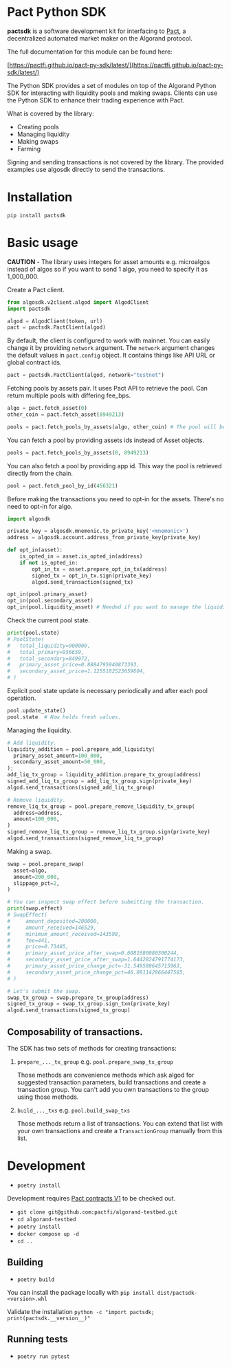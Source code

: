# Pact Python SDK

**pactsdk** is a software development kit for interfacing to [Pact](https://pact.fi), a decentralized automated market maker on the Algorand protocol.

The full documentation for this module can be found here:

[https://pactfi.github.io/pact-py-sdk/latest/](https://pactfi.github.io/pact-py-sdk/latest/)

The Python SDK provides a set of modules on top of the Algorand Python SDK for interacting with liquidity pools and making swaps.
Clients can use the Python SDK to enhance their trading experience with Pact.

What is covered by the library:

- Creating pools
- Managing liquidity
- Making swaps
- Farming

Signing and sending transactions is not covered by the library. The provided examples use algosdk directly to send the transactions.

# Installation

`pip install pactsdk`

# Basic usage

**CAUTION** - The library uses integers for asset amounts e.g. microalgos instead of algos so if you want to send 1 algo, you need to specify it as 1_000_000.

Create a Pact client.

```py
from algosdk.v2client.algod import AlgodClient
import pactsdk

algod = AlgodClient(token, url)
pact = pactsdk.PactClient(algod)
```

By default, the client is configured to work with mainnet. You can easily change it by providing `network` argument. The `network` argument changes the default values in `pact.config` object. It contains things like API URL or global contract ids.

```py
pact = pactsdk.PactClient(algod, network="testnet")
```

Fetching pools by assets pair. It uses Pact API to retrieve the pool. Can return multiple pools with differing fee_bps.

```py
algo = pact.fetch_asset(0)
other_coin = pact.fetch_asset(8949213)

pools = pact.fetch_pools_by_assets(algo, other_coin) # The pool will be fetched regardless of assets order.
```

You can fetch a pool by providing assets ids instead of Asset objects.

```py
pools = pact.fetch_pools_by_assets(0, 8949213)
```

You can also fetch a pool by providing app id. This way the pool is retrieved directly from the chain.

```py
pool = pact.fetch_pool_by_id(456321)
```

Before making the transactions you need to opt-in for the assets. There's no need to opt-in for algo.

```py
import algosdk

private_key = algosdk.mnemonic.to_private_key('<mnemonic>')
address = algosdk.account.address_from_private_key(private_key)

def opt_in(asset):
    is_opted_in = asset.is_opted_in(address)
    if not is_opted_in:
        opt_in_tx = asset.prepare_opt_in_tx(address)
        signed_tx = opt_in_tx.sign(private_key)
        algod.send_transaction(signed_tx)

opt_in(pool.primary_asset)
opt_in(pool.secondary_asset)
opt_in(pool.liquidity_asset) # Needed if you want to manage the liquidity.
```

Check the current pool state.

```py
print(pool.state)
# PoolState(
#   total_liquidity=900000,
#   total_primary=956659,
#   total_secondary=849972,
#   primary_asset_price=0.8884795940873393,
#   secondary_asset_price=1.1255182523659604,
# )
```

Explicit pool state update is necessary periodically and after each pool operation.

```py
pool.update_state()
pool.state  # Now holds fresh values.
```

Managing the liquidity.

```py
# Add liquidity.
liquidity_addition = pool.prepare_add_liquidity(
  primary_asset_amount=100_000,
  secondary_asset_amount=50_000,
);
add_liq_tx_group = liquidity_addition.prepare_tx_group(address)
signed_add_liq_tx_group = add_liq_tx_group.sign(private_key)
algod.send_transactions(signed_add_liq_tx_group)

# Remove liquidity.
remove_liq_tx_group = pool.prepare_remove_liquidity_tx_group(
  address=address,
  amount=100_000,
)
signed_remove_liq_tx_group = remove_liq_tx_group.sign(private_key)
algod.send_transactions(signed_remove_liq_tx_group)
```

Making a swap.

```py
swap = pool.prepare_swap(
  asset=algo,
  amount=200_000,
  slippage_pct=2,
)

# You can inspect swap effect before submitting the transaction.
print(swap.effect)
# SwapEffect(
#     amount_deposited=200000,
#     amount_received=146529,
#     minimum_amount_received=143598,
#     fee=441,
#     price=0.73485,
#     primary_asset_price_after_swap=0.6081680080300244,
#     secondary_asset_price_after_swap=1.6442824791774173,
#     primary_asset_price_change_pct=-31.549580645715963,
#     secondary_asset_price_change_pct=46.091142966447585,
# )

# Let's submit the swap.
swap_tx_group = swap.prepare_tx_group(address)
signed_tx_group = swap_tx_group.sign_txn(private_key)
algod.send_transactions(signed_tx_group)
```

## Composability of transactions.

The SDK has two sets of methods for creating transactions:

1. `prepare_..._tx_group` e.g. `pool.prepare_swap_tx_group`

   Those methods are convenience methods which ask algod for suggested transaction parameters, build transactions and create a transaction group. You can't add you own transactions to the group using those methods.

2. `build_..._txs` e.g. `pool.build_swap_txs`

   Those methods return a list of transactions. You can extend that list with your own transactions and create a `TransactionGroup` manually from this list.

# Development

- `poetry install`

Development requires [Pact contracts V1](https://github.com/pactfi/algorand-testbed) to be checked out.

- `git clone git@github.com:pactfi/algorand-testbed.git`
- `cd algorand-testbed`
- `poetry install`
- `docker compose up -d`
- `cd ..`

## Building

- `poetry build`

You can install the package locally with
`pip install dist/pactsdk-<version>.whl`

Validate the installation `python -c "import pactsdk; print(pactsdk.__version__)"`

## Running tests

- `poetry run pytest`
